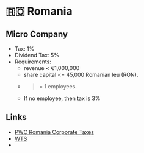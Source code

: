 # 🇷🇴 Romania

## Micro Company

* Tax: 1%
* Dividend Tax: 5%
* Requirements:
  * revenue < €1,000,000
  * share capital <= 45,000 Romanian leu (RON).
  * >= 1 employees.
  * If no employee, then tax is 3%

## Links

* [PWC Romania Corporate Taxes](http://taxsummaries.pwc.com/ID/Romania-Corporate-Taxes-on-corporate-income)
* [WTS](https://wtsklient.hu/2018/04/12/romanian-corporate-income-tax/)
* []()
